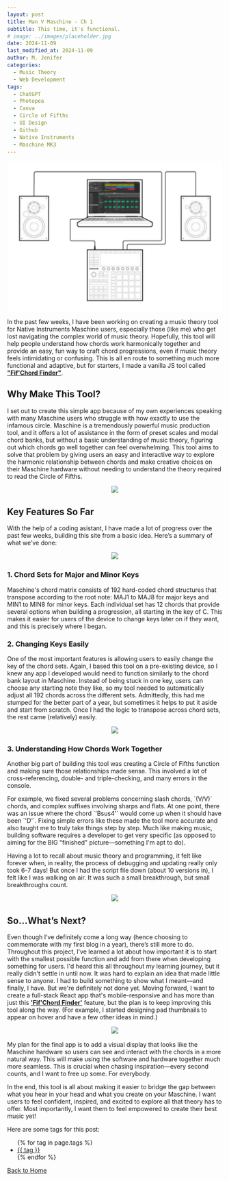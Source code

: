 ```yaml
---
layout: post
title: Man V Maschine - Ch 1
subtitle: This time, it's functional. 
# image: ../images/placeholder.jpg
date: 2024-11-09
last_modified_at: 2024-11-09
author: M. Jenifer
categories:
  - Music Theory
  - Web Development
tags:
  - ChatGPT
  - Photopea
  - Canva
  - Circle of Fifths
  - UI Design
  - Github
  - Native Instruments
  - Maschine MK3
---
```


<link rel="stylesheet" type="text/css" href="./_css/styles.css">

<img src="https://raw.githubusercontent.com/matthewjenifer/fif-finder-t2/refs/heads/main/images/MK3_frame.png" style="display: block; margin: auto;">

<p>In the past few weeks, I have been working on creating a music theory tool for Native Instruments Maschine users, especially those (like me) who get lost navigating the complex world of music theory. Hopefully, this tool will help people understand how chords work harmonically together and provide an easy, fun way to craft chord progressions, even if music theory feels intimidating or confusing. This is all en route to something much more functional and adaptive, but for starters, I made a vanilla JS tool called <a href="https://github.com/matthewjenifer/fif-finder-t2" target="_blank"><b>"Fif'Chord Finder"</b></a>.</p>


<h2>Why Make This Tool?</h2>

<p>I set out to create this simple app because of my own experiences speaking with many Maschine users who struggle with how exactly to use the infamous circle. Maschine is a tremendously powerful music production tool, and it offers a lot of assistance in the form of preset scales and modal chord banks, but without a basic understanding of music theory, figuring out which chords go well together can feel overwhelming. This tool aims to solve that problem by giving users an easy and interactive way to explore the harmonic relationship between chords and make creative choices on their Maschine hardware without needing to understand the theory required to read the Circle of Fifths.</p>
<div style="text-align: center;">
<img src="https://cdn11.bigcommerce.com/s-luvfwivmyi/product_images/uploaded_images/240207-circle-fifths-02.jpg" height=300 >
</div>
<h2>Key Features So Far</h2>

<p> With the help of a coding asistant, I have made a lot of progress over the past few weeks, building this site from a basic idea. Here’s a summary of what we’ve done: </p> 
<div style="text-align: center;">

<img src="https://i.ibb.co/zsYF748/Progression-Frame-MAJ-MIN-w-Progkey.png">
</div>

<h3>1. Chord Sets for Major and Minor Keys</h3>


<p>Maschine's chord matrix consists of 192 hard-coded chord structures that transpose according to the root note: MAJ1 to MAJ8 for major keys and MIN1 to MIN8 for minor keys. Each individual set has 12 chords that provide several options when building a progression, all starting in the key of C. This makes it easier for users of the device to change keys later on if they want, and this is precisely where I began.</p>

<!-- <img src="https://cdn11.bigcommerce.com/s-luvfwivmyi/product_images/uploaded_images/240207-circle-fifths-02.jpg" height=300> -->

<h3>2. Changing Keys Easily</h3>

<p>One of the most important features is allowing users to easily change the key of the chord sets. Again, I based this tool on a pre-existing device, so I knew any app I developed would need to function similarly to the chord bank layout in Maschine. Instead of being stuck in one key, users can choose any starting note they like, so my tool needed to automatically adjust all 192 chords across the different sets. Admittedly, this had me stumped for the better part of a year, but sometimes it helps to put it aside and start from scratch. Once I had the logic to transpose across chord sets, the rest came (relatively) easily.</p>

<div style="text-align: center;">
<img src="https://i.ibb.co/xJd1GYf/chordcode.png" >
</div>

<h3>3. Understanding How Chords Work Together</h3>

<p>Another big part of building this tool was creating a Circle of Fifths function and making sure those relationships made sense. This involved a lot of cross-referencing, double- and triple-checking, and many errors in the console.</p>

<p>For example, we fixed several problems concerning slash chords, `(V/V)` chords, and complex suffixes involving sharps and flats. At one point, there was an issue where the chord `'Bsus4'` would come up when it should have been `'D'`. Fixing simple errors like these made the tool more accurate and also taught me to truly take things step by step. Much like making music, building software requires a developer to get very specific (as opposed to aiming for the BIG "finished" picture—something I'm apt to do).</p>

<p>Having a lot to recall about music theory and programming, it felt like forever when, in reality, the process of debugging and updating really only took 6-7 days! But once I had the script file down (about 10 versions in), I felt like I was walking on air. It was such a small breakthrough, but small breakthroughs count.</p>
<div style="text-align: center;">

<img src="https://preview.redd.it/music-theory-app-sneak-peak-v0-9syeztns0sxd1.png?width=464&format=png&auto=webp&s=42f68b638ecb31f04a61e1f9cd87e6d62b098cfc">
</div>

<h2>So...What’s Next?</h2>

<p>Even though I’ve definitely come a long way (hence choosing to commemorate with my first blog in a year), there’s still more to do. Throughout this project, I’ve learned a lot about how important it is to start with the smallest possible function and add from there when developing something for users. I'd heard this all throughout my learning journey, but it really didn't settle in until now. It was hard to explain an idea that made little sense to anyone. I had to build something to show what I meant—and finally, I have. But we're definitely not done yet. Moving forward, I want to create a full-stack React app that's mobile-responsive and has more than just this <a href="https://fif-finder-t2.vercel.app" target="_blank"><b>'Fif'Chord Finder'</b></a> feature, but the plan is to keep improving this tool along the way. (For example, I started designing pad thumbnails to appear on hover and have a few other ideas in mind.)</p>

<div style="text-align: center;">
<img src="https://i.ibb.co/3r4b6WS/faceplates.png">
</div>

<p>My plan for the final app is to add a visual display that looks like the Maschine hardware so users can see and interact with the chords in a more natural way. This will make using the software and hardware together much more seamless. This is crucial when chasing inspiration—every second counts, and I want to free up some. For everybody.</p>

<!-- <div style="text-align: center;">
<img src="https://i.ibb.co/9cqxB28/theoryappfull.png" height=300>
</div> -->

<p>In the end, this tool is all about making it easier to bridge the gap between what you hear in your head and what you create on your Maschine. I want users to feel confident, inspired, and excited to explore all that theory has to offer. Most importantly, I want them to feel empowered to create their best music yet!</p>

<p>Here are some tags for this post:</p>
<ul>
{% for tag in page.tags %}
  <li><a href="/tags/{{ tag }}/">{{ tag }}</a></li>
{% endfor %}
</ul>

<p><a href="/">Back to Home</a></p>
